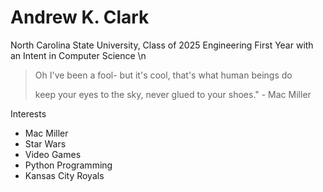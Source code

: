 # Andrew K. Clark

North Carolina State University, Class of 2025
Engineering First Year with an Intent in Computer Science
\n
> Oh I've been a fool- but it's cool, that's what human beings do
> 
> keep your eyes to the sky, never glued to your shoes." - Mac Miller

Interests
* Mac Miller
* Star Wars
* Video Games
* Python Programming
* Kansas City Royals

